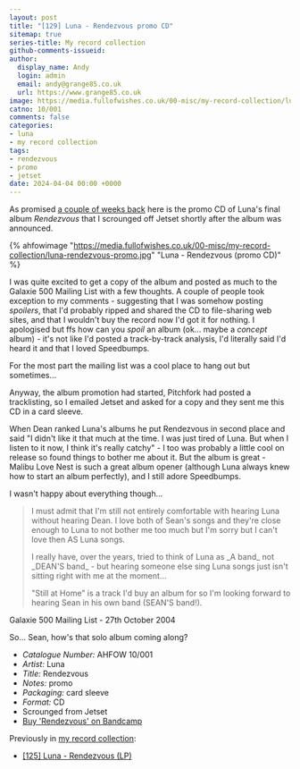```yaml
---
layout: post
title: "[129] Luna - Rendezvous promo CD"
sitemap: true
series-title: My record collection
github-comments-issueid:
author:
  display_name: Andy
  login: admin
  email: andy@grange85.co.uk
  url: https://www.grange85.co.uk
image: https://media.fullofwishes.co.uk/00-misc/my-record-collection/luna-rendezvous-promo.jpg
catno: 10/001
comments: false
categories:
- luna
- my record collection
tags:
- rendezvous
- promo
- jetset
date: 2024-04-04 00:00 +0000
---
```

As promised [a couple of weeks back](/2024/03/21/my-record-collection-120-luna-rendezvous-lp/) here is the promo CD of Luna's final album _Rendezvous_ that I scrounged off Jetset shortly after the album was announced.

{% ahfowimage "https://media.fullofwishes.co.uk/00-misc/my-record-collection/luna-rendezvous-promo.jpg" "Luna - Rendezvous (promo CD)" %}

I was quite excited to get a copy of the album and posted as much to the Galaxie 500 Mailing List with a few thoughts. A couple of people took exception to my comments - suggesting that I was somehow posting _spoilers_, that I'd probably ripped and shared the CD to file-sharing web sites, and that I wouldn't buy the record now I'd got it for nothing. I apologised but ffs how can you _spoil_ an album (ok... maybe a _concept_ album) - it's not like I'd posted a track-by-track analysis, I'd literally said I'd heard it and that I loved Speedbumps.

<!--more-->

For the most part the mailing list was a cool place to hang out but sometimes...

Anyway, the album promotion had started, Pitchfork had posted a tracklisting, so I emailed Jetset and asked for a copy and they sent me this CD in a card sleeve. 

When Dean ranked Luna's albums he put Rendezvous in second place and said "I didn't like it that much at the time. I was just tired of Luna. But when I listen to it now, I think it's really catchy" - I too was probably a little cool on release so found things to bother me about it. But the album is great - Malibu Love Nest is such a great album opener (although Luna always knew how to start an album perfectly), and I still adore Speedbumps.

I wasn't happy about everything though...

<blockquote>
<p>I must admit that I'm still not entirely comfortable with hearing Luna
without hearing Dean. I love both of Sean's songs and they're close
enough to Luna to not bother me too much but I'm sorry but I can't
love then AS Luna songs.</p>

<p>I really have, over the years, tried to think of Luna as _A band_ not
_DEAN'S band_ - but hearing someone else sing Luna songs just isn't
sitting right with me at the moment...</p>

<p>"Still at Home" is a track I'd buy an album for so I'm looking forward
to hearing Sean in his own band (SEAN'S band!).</p>
</blockquote>
<p class="caption">Galaxie 500 Mailing List - 27th October 2004</p>

So... Sean, how's that solo album coming along?

 - *Catalogue Number:* AHFOW 10/001
 - *Artist:* Luna
 - *Title:* Rendezvous
 - *Notes:* promo
 - *Packaging:* card sleeve
 - *Format:* CD
 - Scrounged from Jetset
 - [Buy 'Rendezvous' on Bandcamp](https://luna.bandcamp.com/album/rendezvous)

 Previously in [my record collection](/category/my-record-collection):
  -  [[125] Luna - Rendezvous (LP)](/2024/03/21/my-record-collection-120-luna-rendezvous-lp/)
